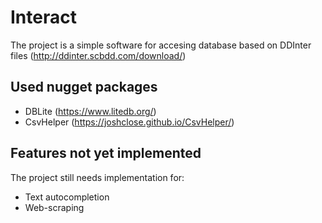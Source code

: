 # Interact
The project is a simple software for accesing database based on DDInter files (http://ddinter.scbdd.com/download/)

## Used nugget packages
- DBLite (https://www.litedb.org/)
- CsvHelper (https://joshclose.github.io/CsvHelper/)

## Features not yet implemented
The project still needs implementation for:
- Text autocompletion
- Web-scraping
